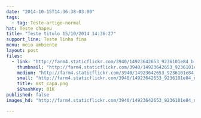 ```yaml
---
date: "2014-10-15T14:36:38-03:00"
tags:
  - tag: Teste-artigo-normal
hat: Teste chapeu
title: "Teste titulo 15/10/2014 14:36:27"
support_line: Teste linha fina
menu: meio ambiente
layout: post
files:
  - link: "http://farm4.staticflickr.com/3940/14923642653_9236101e84_b.jpg"
    thumbnail: "http://farm4.staticflickr.com/3940/14923642653_9236101e84_t.jpg"
    medium: "http://farm4.staticflickr.com/3940/14923642653_9236101e84_z.jpg"
    small: "http://farm4.staticflickr.com/3940/14923642653_9236101e84_n.jpg"
    title: mst_capa.png
    $$hashKey: 01K
published: false
images_hd: "http://farm4.staticflickr.com/3940/14923642653_9236101e84_n.jpg"

---
```

